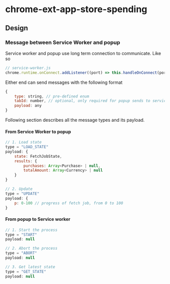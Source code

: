 # chrome-ext-app-store-spending
 
## Design

### Message between Service Worker and popup

Service worker and popup use long term connection to communicate. Like so
```javascript
// service-worker.js
chrome.runtime.onConnect.addListener((port) => this.handleOnConnect(port));
```

Either end can send messages with the following format
```javascript
{
    type: string, // pre-defined enum
    tabId: number, // optional, only required for popup sends to service worker
    payload: any
}
```

Following section describes all the message types and its payload.

#### From Service Worker to popup
```javascript
// 1. Load state
type = "LOAD_STATE"
payload: {
    state: FetchJobState,
    results: {
        purchases: Array<Purchase> | null,
        totalAmount: Array<Currency> | null
    }
}

// 2. Update
type = "UPDATE"
payload: {
    p: 0-100 // progress of fetch job, from 0 to 100
}
```

#### From popup to Service worker
```javascript
// 1. Start the process
type = "START"
payload: null

// 2. Abort the process
type = "ABORT"
payload: null

// 3. Get latest state
type = "GET_STATE"
payload: null
```
